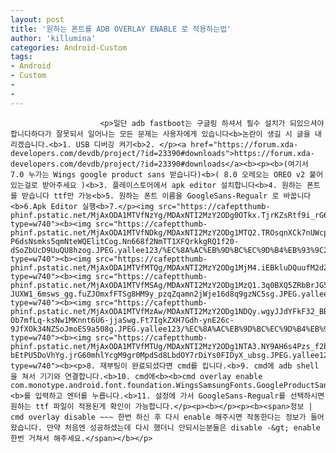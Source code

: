 ```yaml
---
layout: post
title: '원하는 폰트를 ADB OVERLAY ENABLE 로 적용하는법'
author: 'killumina'
categories: Android-Custom
tags:
- Android
- Custom
-
-
---
```



<script> location.href='https://cafe.naver.com/develoid/798517' ; </script>


















						<p>일단 adb fastboot는 구글링 하셔서 필수 설치가 되있으셔야 합니다하다가 잘못되서 일어나는 모든 문제는 사용자에게 있습니다<b>논란이 생길 시 글을 내리겠습니다.<b>1. USB 디버깅 켜기<b>2. </p><a href="https://forum.xda-developers.com/devdb/project/?id=23390#downloads">https://forum.xda-developers.com/devdb/project/?id=23390#downloads</a><b><p><b>(여기서 7.0 누가는 Wings google product sans 받습니다)<b>( 8.0 오레오는 OREO v2 붙어있는걸로 받아주세요 )<b>3. 플레이스토어에서 apk editor 설치합니다<b>4. 원하는 폰트를 받습니다 ttf만 가능<b>5. 원하는 폰트 이름을 GoogleSans-Regualr 로 바꿉니다<b>6.Apk Editor 실행<b>7.</p><img src="https://cafeptthumb-phinf.pstatic.net/MjAxODA1MTVfNzYg/MDAxNTI2MzY2ODg0OTkx.TjrKZsRtf9i_rG6hUZLNLbiL9erUFshTLtOo1CHLVOog.EVSLoh5_NFFvyGk54jJKXH3ZLOkrB5se0unfeLqz2Nkg.JPEG.yallee123/%EC%8A%AC%EB%9D%BC%EC%9D%B4%EB%93%9C1.JPG?type=w740"><b><img src="https://cafeptthumb-phinf.pstatic.net/MjAxODA1MTVfNDkg/MDAxNTI2MzY2ODg1MTQ2.TROsqnXCk7nUWcp2F7a-P6dsNsmks5qmNteWQElitCog.Nn668f2NmTT1XFQrkkgRQ1f20-dSoZbUcD9UuQU8hzog.JPEG.yallee123/%EC%8A%AC%EB%9D%BC%EC%9D%B4%EB%93%9C2.JPG?type=w740"><b><img src="https://cafeptthumb-phinf.pstatic.net/MjAxODA1MTVfMTQg/MDAxNTI2MzY2ODg1MjM4.iEBkluDQuufM2dZnxnNfnacPNTQw9WtAKGYVGsje_90g.x4j_7Yj_2WHH8ylRlC2c2G9MalvNxbNiqBuwWXeH2AIg.JPEG.yallee123/%EC%8A%AC%EB%9D%BC%EC%9D%B4%EB%93%9C3.JPG?type=w740"><b><img src="https://cafeptthumb-phinf.pstatic.net/MjAxODA1MTVfMSAg/MDAxNTI2MzY2ODg1MzQ1.3q0BXQ5ZRbBrJG5OHcp07Lw5h92tJ-JUXW1_6msws_gg.fuZJOmxfFTSg8HM9y_pzqZqamn2jWje16d8q9gzNC5sg.JPEG.yallee123/%EC%8A%AC%EB%9D%BC%EC%9D%B4%EB%93%9C4.JPG?type=w740"><b><img src="https://cafeptthumb-phinf.pstatic.net/MjAxODA1MTVfMzAw/MDAxNTI2MzY2ODg1NDQy.wgyJJdYFkF32_BB-Ob7mfLq-ksNw1MKnnt6U6-jjaSwg.Ft7IgkZXH7Gdh-ynE26c-9JfXOk34NZSoJmoES9a508g.JPEG.yallee123/%EC%8A%AC%EB%9D%BC%EC%9D%B4%EB%93%9C5.JPG?type=w740"><b><img src="https://cafeptthumb-phinf.pstatic.net/MjAxODA1MTVfMTUg/MDAxNTI2MzY2ODg1NTA3.NY9AH6s4Pzs_f2bmqA44oDsSG9Piz5F-bEtPU5DoVhYg.jrG60mhlYcgM9gr0MpdSd8LbdOY7rDiYs0FIDyX_ubsg.JPEG.yallee123/%EC%8A%AC%EB%9D%BC%EC%9D%B4%EB%93%9C6.JPG?type=w740"><b><p>8. 재부팅이 완료되셨다면 cmd를 킵니다.<b>9. cmd에 adb shell 을 쳐서 기기와 연결합니다.<b>10. cmd에<b><b>cmd overlay enable com.monotype.android.font.foundation.WingsSamsungFonts.GoogleProductSans<b><b>를 입력하고 엔터를 누릅니다.<b>11. 설정에 가서 GoogleSans-Regualr를 선택하시면 원하는 ttf 파일이 적용된게 확인이 가능합니다.</p><p><b></p><p><b><span>정보 | cmd overlay disable ~~~ 한번 하신 후 다시 enable 해주시면 작동한다는 정보가 들어왔습니다. 만약 처음엔 성공하셨는데 다시 했더니 안되시는분들은 disable -&gt; enable 한번 거쳐서 해주세요.</span></b></p>
